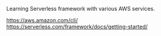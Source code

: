 Learning Serverless framework with various AWS services. 

https://aws.amazon.com/cli/
https://serverless.com/framework/docs/getting-started/
